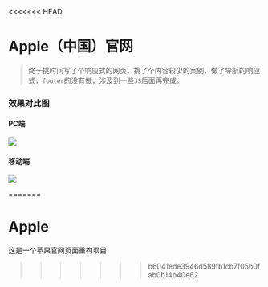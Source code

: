 <<<<<<< HEAD
# Apple（中国）官网
>终于挑时间写了个响应式的网页，挑了个内容较少的案例，做了导航的响应式，`footer`的没有做，涉及到一些`JS`后面再完成。
### 效果对比图
#### PC端
![](https://github.com/MambaLeon/Apple/raw/master/pic.png) 
#### 移动端
![](https://github.com/MambaLeon/Apple/raw/master/pic2.png)  

=======
# Apple
这是一个苹果官网页面重构项目
>>>>>>> b6041ede3946d589fb1cb7f05b0fab0b14b40e62
